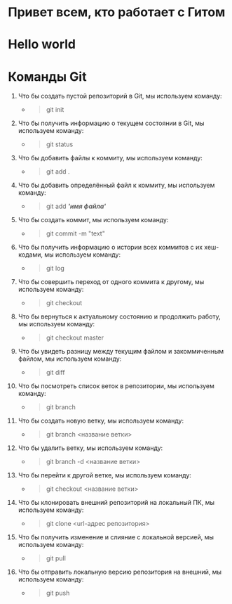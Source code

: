 # Привет всем, кто работает с Гитом
# Hello world

# Команды Git #


1. Что бы создать пустой репозиторий в Git, мы используем команду:  
    * > git init  

2. Что бы получить информацию о текущем состоянии в Git, мы используем команду:  
    * > git status 

3. Что бы добавить файлы к коммиту, мы используем команду:  
    * > git add .

4. Что бы добавить определённый файл к коммиту, мы используем команду:  
    * > git add ***'имя файла'*** 

5. Что бы создать коммит, мы используем команду:  
    * > git commit -m "text"

6. Что бы получить информацию о истории всех коммитов с их хеш-кодами, мы используем команду:  
    * > git log 

7. Что бы совершить переход от одного коммита к другому, мы используем команду:  
    * > git checkout

8. Что бы вернуться к актуальному состоянию и продолжить работу, мы используем команду:  
    * > git checkout master 

9. Что бы увидеть разницу между текущим файлом и закоммиченным файлом, мы используем команду:  
    * > git diff 
10. Что бы посмотреть список веток в репозитории, мы используем команду:  
    * > git branch
11. Что бы создать новую ветку, мы используем команду:  
    * > git branch <название ветки>
12. Что бы удалить ветку, мы используем команду:  
    * > git branch -d <название ветки>
13. Что бы перейти к другой ветке, мы используем команду:  
    * > git checkout <название ветки>  
14. Что бы клонировать внешний репозиторий на локальный ПК, мы используем команду:  
    * > git clone <url-адрес репозитория>  
15. Что бы получить изменение и слияние с локальной версией, мы используем команду:  
    * > git pull  
16. Что бы отправить локальную версию репозитория на внешний, мы используем команду:  
    * > git push
